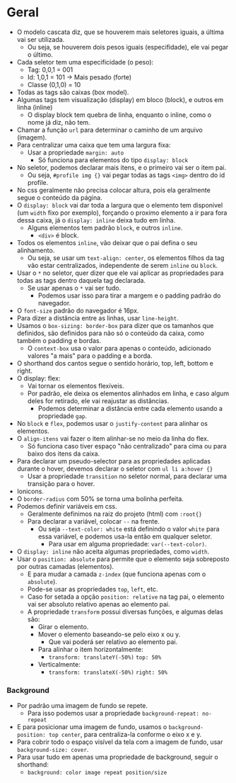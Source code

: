 # Geral
* O modelo cascata diz, que se houverem mais seletores iguais, a última vai ser utilizada.
  * Ou seja, se houverem dois pesos iguais (especifidade), ele vai pegar o último.
* Cada seletor tem uma especificidade (o peso):
  *  Tag: 0,0,1 = 001
  *  Id: 1,0,1 = 101 -> Mais pesado (forte)
  *  Classe (0,1,0) = 10
* Todas as tags são caixas (box model).
* Algumas tags tem visualização (display) em bloco (block), e outros em linha (inline)
  * O display block tem quebra de linha, enquanto o inline, como o nome já diz, não tem.
* Chamar a função `url` para determinar o caminho de um arquivo (imagem).
* Para centralizar uma caixa que tem uma largura fixa:
  * Usar a propriedade `margin: auto`
    * Só funciona para elementos do tipo `display: block`
* No seletor, podemos declarar mais itens, e o primeiro vai ser o item pai.
  * Ou seja, `#profile img {}` vai pegar todas as tags `<img>` dentro do id profile.
* No css geralmente não precisa colocar altura, pois ela geralmente segue o conteúdo da página.
* O `display: block` vai dar toda a largura que o elemento tem disponível (um `width` fixo por exemplo), forçando o proximo elemento a ir para fora dessa caixa, já o `display: inline` deixa tudo em linha.
  * Alguns elementos tem padrão `block`, e outros `inline`.
    * `<div>` é block.
* Todos os elementos `inline`, vão deixar que o pai defina o seu alinhamento.
  * Ou seja, se usar um `text-align: center`, os elementos filhos da tag vão estar centralizados, independente de serem `inline` ou `block`.
* Usar o `*` no seletor, quer dizer que ele vai aplicar as propriedades para todas as tags dentro daquela tag declarada.
  * Se usar apenas o `*` vai ser tudo.
    * Podemos usar isso para tirar a margem e o padding padrão do navegador.
* O `font-size` padrão do navegador é 16px.
* Para dizer a distância entre as linhas, usar `line-height`.
* Usamos o `box-sizing: border-box` para dizer que os tamanhos que definidos, são definidos para não só o conteúdo da caixa, como também o padding e bordas.
  * O `context-box` usa o valor para apenas o conteúdo, adicionado valores "a mais" para o padding e a borda.
* O shorthand dos cantos segue o sentido horário, top, left, bottom e right.
* O display: flex:
  * Vai tornar os elementos flexíveis.
  * Por padrão, ele deixa os elementos alinhados em linha, e caso algum deles for retirado, ele vai reajustar as distâncias.
    * Podemos determinar a distância entre cada elemento usando a propriedade `gap`.
* No `block` e `flex`, podemos usar o `justify-content` para alinhar os elementos.
* O `align-itens` vai fazer o item alinhar-se no meio da linha do flex.
  * Só funciona caso tiver espaço "não centralizado" para cima ou para baixo dos itens da caixa.
* Para declarar um pseudo-selector para as propriedades aplicadas durante o hover, devemos declarar o seletor com `ul li a:hover {}`
  * Usar a propriedade `transition` no seletor normal, para declarar uma transição para o hover.
* Ionicons.
* O `border-radius` com 50% se torna uma bolinha perfeita.
* Podemos definir variáveis em css.
  * Geralmente definimos na raiz do projeto (html) com `:root{}`
  * Para declarar a variável, colocar `--` na frente.
    * Ou seja `--text-color: white` está definindo o valor `white` para essa variável, e podemos usa-la então em qualquer seletor.
      * Para usar em alguma propriedade: `var(--text-color)`.
* O `display: inline` não aceita algumas propriedades, como `width`.
* Usar o `position: absolute` para permite que o elemento seja sobreposto por outras camadas (elementos).
  * E para mudar a camada `z-index` (que funciona apenas com o `absolute`).
  * Pode-se usar as propriedades `top`, `left`, etc.
  * Caso for setada a opção `position: relative` na tag pai, o elemento vai ser absoluto relativo apenas ao elemento pai.
  * A propriedade `transform` possui diversas funções, e algumas delas são:
    * Girar o elemento.
    * Mover o elemento baseando-se pelo eixo x ou y.
      * Que vai poderá ser relativo ao elemento pai.
    * Para alinhar o item horizontalmente:
      * `transform: translateY(-50%)` `top: 50%`
    * Verticalmente:
      * `transform: translateX(-50%)` `right: 50%`

### Background
* Por padrão uma imagem de fundo se repete.
  * Para isso podemos usar a propriedade `background-repeat: no-repeat`
* E para posicionar uma imagem de fundo, usamos o `background-position: top center`, para centraliza-la conforme o eixo x e y.
* Para cobrir todo o espaço visível da tela com a imagem de fundo, usar `background-size: cover`.
* Para usar tudo em apenas uma propriedade de background, seguir o shorthand:
  * `background: color image repeat position/size`
